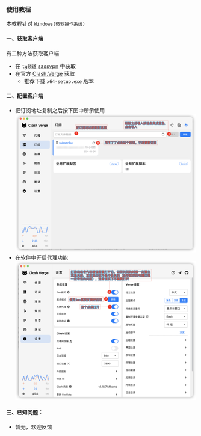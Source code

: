 ### 使用教程
本教程针对 `Windows(微软操作系统)`

#### 一、获取客户端
有二种方法获取客户端
- 在 `tg频道` [sassvpn](https://t.me/sassvpn) 中获取
- 在官方 [Clash.Verge](https://github.com/clash-verge-rev/clash-verge-rev/releases) 获取
  - 推荐下载 `x64-setup.exe` 版本

#### 二、配置客户端
- 把订阅地址复制之后按下图中所示使用
![订阅地址的使用](1.png)
- 在软件中开启代理功能
![开启代理功能](2.png)

#### 三、已知问题：
- 暂无，欢迎反馈